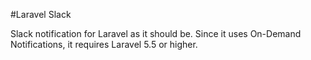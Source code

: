 #Laravel Slack

Slack notification for Laravel as it should be.
Since it uses On-Demand Notifications, it requires Laravel 5.5 or higher.
